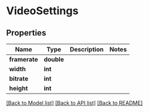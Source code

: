 # VideoSettings

## Properties
Name | Type | Description | Notes
------------ | ------------- | ------------- | -------------
**framerate** | **double** |  | 
**width** | **int** |  | 
**bitrate** | **int** |  | 
**height** | **int** |  | 

[[Back to Model list]](../README.md#documentation-for-models) [[Back to API list]](../README.md#documentation-for-api-endpoints) [[Back to README]](../README.md)


